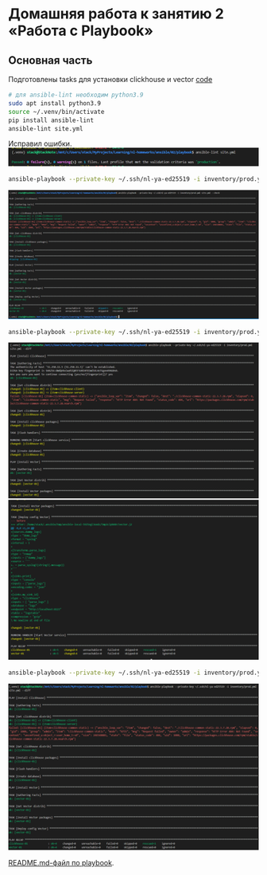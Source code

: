 # Домашняя работа к занятию 2 «Работа с Playbook»

## Основная часть

Подготовлены tasks для установки clickhouse и vector [code](./playbook/site.yml)

```bash
# для ansible-lint необходим python3.9
sudo apt install python3.9
source ~/.venv/bin/activate
pip install ansible-lint
ansible-lint site.yml
```

Исправил ошибки.
![screen](./screen/Screenshot2024-02-21-174908.png)

```bash
ansible-playbook --private-key ~/.ssh/nl-ya-ed25519 -i inventory/prod.yml site.yml --check
```

![screen](./screen/Screenshot2024-02-21-175239.png)

```bash
ansible-playbook --private-key ~/.ssh/nl-ya-ed25519 -i inventory/prod.yml site.yml --diff
```

![screen](./screen/Screenshot2024-02-21-225653.png)
![screen](./screen/Screenshot2024-02-21-231353.png)

```bash
ansible-playbook --private-key ~/.ssh/nl-ya-ed25519 -i inventory/prod.yml site.yml --diff
```

![screen](./screen/Screenshot2024-02-21-232459.png)

[README.md-файл по playbook](./playbook/README.md).
